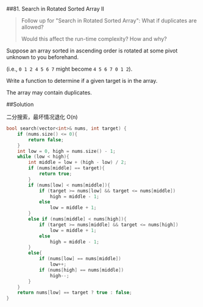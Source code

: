 ##81. Search in Rotated Sorted Array II

>Follow up for "Search in Rotated Sorted Array":
What if duplicates are allowed?
>
>Would this affect the run-time complexity? How and why?

Suppose an array sorted in ascending order is rotated at some pivot unknown to you beforehand.

(i.e., `0 1 2 4 5 6 7` might become `4 5 6 7 0 1 2`).

Write a function to determine if a given target is in the array.

The array may contain duplicates.

##Solution

二分搜索，最坏情况退化 O(n)
```cpp
bool search(vector<int>& nums, int target) {
	if (nums.size() <= 0){
		return false;
	}
	int low = 0, high = nums.size() - 1;
	while (low < high){
		int middle = low + (high - low) / 2;
		if (nums[middle] == target){
			return true;
		}
		if (nums[low] < nums[middle]){
			if (target >= nums[low] && target <= nums[middle])
				high = middle - 1;
			else
				low = middle + 1;
		}
		else if (nums[middle] < nums[high]){
			if (target >= nums[middle] && target <= nums[high])
				low = middle + 1;
			else
				high = middle - 1;
		}
		else{
			if (nums[low] == nums[middle])
				low++;
			if (nums[high] == nums[middle])
				high--;
		}
	}
	return nums[low] == target ? true : false;
}
```